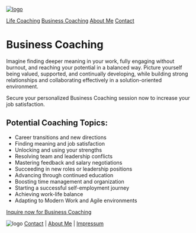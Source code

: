 [![logo](/images/logo.png)](/)

[Life Coaching](/life-coaching)    [Business Coaching](/business-coaching)   [About Me](/about)   [Contact](/contact)


# Business Coaching

Imagine finding deeper meaning in your work, fully engaging without burnout, and reaching your potential in a balanced way. Picture yourself being valued, supported, and continually developing, while building strong relationships and collaborating effectively in a solution-oriented environment.

Secure your personalized Business Coaching session now to increase your job satisfaction.

## Potential Coaching Topics:

- Career transitions and new directions
- Finding meaning and job satisfaction
- Unlocking and using your strengths
- Resolving team and leadership conflicts
- Mastering feedback and salary negotiations
- Succeeding in new roles or leadership positions
- Advancing through continued education
- Boosting time management and organization
- Starting a successful self-employment journey
- Achieving work-life balance
- Adapting to Modern Work and Agile environments

[Inquire now for Business Coaching](/contact)


![logo](/images/bottom_logo.png)   [Contact](/contact)  |  [About Me](/about)  |  [Impressum](/privacy-policy)

